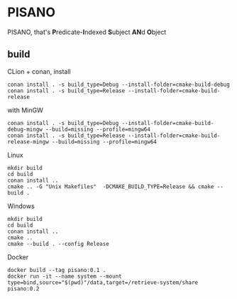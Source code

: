 # PISANO

PISANO, that's **P**redicate-**I**ndexed **S**ubject **AN**d **O**bject

## build

CLion + conan, install

```shell
conan install . -s build_type=Debug --install-folder=cmake-build-debug
conan install . -s build_type=Release --install-folder=cmake-build-release

```

with MinGW

```
conan install . -s build_type=Debug --install-folder=cmake-build-debug-mingw --build=missing --profile=mingw64
conan install . -s build_type=Release --install-folder=cmake-build-release-mingw --build=missing --profile=mingw64

```


Linux

```shell
mkdir build
cd build
conan install ..
cmake .. -G "Unix Makefiles"  -DCMAKE_BUILD_TYPE=Release && cmake --build .
```

Windows

```shell
mkdir build
cd build
conan install ..
cmake .. 
cmake --build . --config Release
```

Docker 

```shell
docker build --tag pisano:0.1 .
docker run -it --name system --mount type=bind,source="$(pwd)"/data,target=/retrieve-system/share pisano:0.2
```
